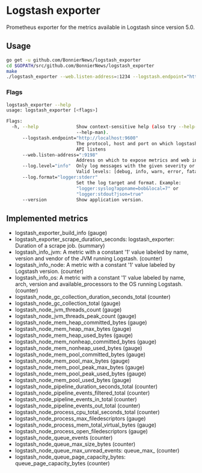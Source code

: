# Logstash exporter
Prometheus exporter for the metrics available in Logstash since version 5.0.

## Usage

```bash
go get -u github.com/BonnierNews/logstash_exporter
cd $GOPATH/src/github.com/BonnierNews/logstash_exporter
make
./logstash_exporter --web.listen-address=:1234 --logstash.endpoint="http://localhost:1235"
```

### Flags

```sh
logstash_exporter --help
usage: logstash_exporter [<flags>]

Flags:
  -h, --help              Show context-sensitive help (also try --help-long and
                          --help-man).
      --logstash.endpoint="http://localhost:9600"
                          The protocol, host and port on which logstash metrics
                          API listens
      --web.listen-address=":9198"
                          Address on which to expose metrics and web interface.
      --log.level="info"  Only log messages with the given severity or above.
                          Valid levels: [debug, info, warn, error, fatal]
      --log.format="logger:stderr"
                          Set the log target and format. Example:
                          "logger:syslog?appname=bob&local=7" or
                          "logger:stdout?json=true"
      --version           Show application version.
```

## Implemented metrics

* logstash_exporter_build_info (gauge)
* logstash_exporter_scrape_duration_seconds: logstash_exporter: Duration of a scrape job. (summary)
* logstash_info_jvm: A metric with a constant '1' value labeled by name, version and vendor of the JVM running Logstash. (counter)
* logstash_info_node: A metric with a constant '1' value labeled by Logstash version. (counter)
* logstash_info_os: A metric with a constant '1' value labeled by name, arch, version and available_processors to the OS running Logstash. (counter)
* logstash_node_gc_collection_duration_seconds_total (counter)
* logstash_node_gc_collection_total (gauge)
* logstash_node_jvm_threads_count (gauge)
* logstash_node_jvm_threads_peak_count (gauge)
* logstash_node_mem_heap_committed_bytes (gauge)
* logstash_node_mem_heap_max_bytes (gauge)
* logstash_node_mem_heap_used_bytes (gauge)
* logstash_node_mem_nonheap_committed_bytes (gauge)
* logstash_node_mem_nonheap_used_bytes (gauge)
* logstash_node_mem_pool_committed_bytes (gauge)
* logstash_node_mem_pool_max_bytes (gauge)
* logstash_node_mem_pool_peak_max_bytes (gauge)
* logstash_node_mem_pool_peak_used_bytes (gauge)
* logstash_node_mem_pool_used_bytes (gauge)
* logstash_node_pipeline_duration_seconds_total (counter)
* logstash_node_pipeline_events_filtered_total (counter)
* logstash_node_pipeline_events_in_total (counter)
* logstash_node_pipeline_events_out_total (counter)
* logstash_node_process_cpu_total_seconds_total (counter)
* logstash_node_process_max_filedescriptors (gauge)
* logstash_node_process_mem_total_virtual_bytes (gauge)
* logstash_node_process_open_filedescriptors (gauge)
* logstash_node_queue_events (counter)
* logstash_node_queue_max_size_bytes (counter)
* logstash_node_queue_max_unread_events: queue_max_ (counter)
* logstash_node_queue_page_capacity_bytes: queue_page_capacity_bytes (counter)
